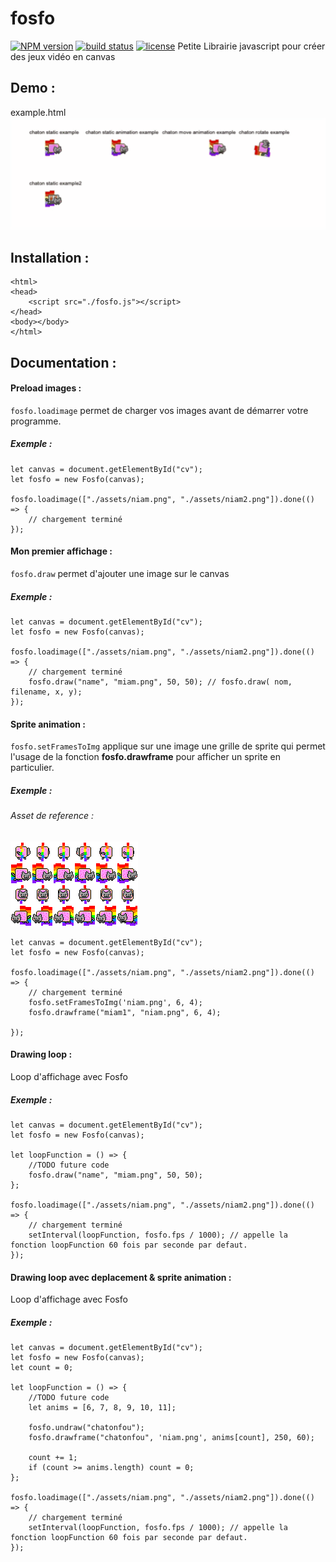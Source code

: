 # fosfo
[![NPM version][npm-image]][npm-url]
[![build status][travis-image]][travis-url]
[![license][license-image]][license-url]
Petite Librairie javascript pour créer des jeux vidéo en canvas

## Demo :
example.html
<img src="./img/img.gif"/>

## Installation :

````
<html>
<head>
	<script src="./fosfo.js"></script>
</head>
<body></body>
</html>
````

## Documentation :
#### Preload images :
`fosfo.loadimage` permet de charger vos images avant de démarrer votre programme.
##### Exemple :
````
let canvas = document.getElementById("cv");
let fosfo = new Fosfo(canvas);

fosfo.loadimage(["./assets/niam.png", "./assets/niam2.png"]).done(() => {
    // chargement terminé
});
````

#### Mon premier affichage :
`fosfo.draw` permet d'ajouter une image sur le canvas
##### Exemple :

````
let canvas = document.getElementById("cv");
let fosfo = new Fosfo(canvas);

fosfo.loadimage(["./assets/niam.png", "./assets/niam2.png"]).done(() => {
    // chargement terminé
	fosfo.draw("name", "miam.png", 50, 50); // fosfo.draw( nom, filename, x, y);
});
````

#### Sprite animation :
`fosfo.setFramesToImg` applique sur une image une grille de sprite qui permet l'usage de la fonction <b>fosfo.drawframe</b> pour afficher un sprite en particulier.
##### Exemple :

###### Asset de reference :
<img src="./assets/niam.png"/><br>

````
let canvas = document.getElementById("cv");
let fosfo = new Fosfo(canvas);

fosfo.loadimage(["./assets/niam.png", "./assets/niam2.png"]).done(() => {
    // chargement terminé
	fosfo.setFramesToImg('niam.png', 6, 4);
	fosfo.drawframe("miam1", "niam.png", 6, 4);
	
});
````

#### Drawing loop :
Loop d'affichage avec Fosfo
##### Exemple :
````
let canvas = document.getElementById("cv");
let fosfo = new Fosfo(canvas);

let loopFunction = () => {
	//TODO future code
	fosfo.draw("name", "miam.png", 50, 50);
};

fosfo.loadimage(["./assets/niam.png", "./assets/niam2.png"]).done(() => {
    // chargement terminé
	setInterval(loopFunction, fosfo.fps / 1000); // appelle la fonction loopFunction 60 fois par seconde par defaut.
});
````

#### Drawing loop avec deplacement & sprite animation :
Loop d'affichage avec Fosfo
##### Exemple :
````
let canvas = document.getElementById("cv");
let fosfo = new Fosfo(canvas);
let count = 0;

let loopFunction = () => {
	//TODO future code
	let anims = [6, 7, 8, 9, 10, 11];
	
	fosfo.undraw("chatonfou");
	fosfo.drawframe("chatonfou", 'niam.png', anims[count], 250, 60);
	
	count += 1;
	if (count >= anims.length) count = 0;
};

fosfo.loadimage(["./assets/niam.png", "./assets/niam2.png"]).done(() => {
    // chargement terminé
	setInterval(loopFunction, fosfo.fps / 1000); // appelle la fonction loopFunction 60 fois par seconde par defaut.
});
````

[npm-image]: https://img.shields.io/npm/v/samples.svg?style=flat-square
[npm-url]: https://npmjs.org/package/fosfo
[travis-image]: https://travis-ci.org/jguyet/fosfo.svg?branch=master
[travis-url]: https://travis-ci.org/jguyet/fosfo
[license-image]: https://img.shields.io/npm/l/express.svg
[license-url]: https://tldrlegal.com/license/mit-license
